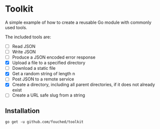 # Toolkit

A simple example of how to create a reusable Go module with commonly used tools.

The included tools are:

- [ ] Read JSON
- [ ] Write JSON
- [ ] Produce a JSON encoded error response
- [X] Upload a file to a specified directory
- [ ] Download a static file
- [X] Get a random string of length n
- [ ] Post JSON to a remote service
- [X] Create a directory, including all parent directories, if it does not already exist
- [ ] Create a URL safe slug from a string

## Installation

`go get -u github.com/fouched/toolkit`
